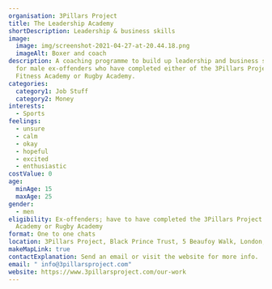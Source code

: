 ```yaml
---
organisation: 3Pillars Project
title: The Leadership Academy
shortDescription: Leadership & business skills
image:
  image: img/screenshot-2021-04-27-at-20.44.18.png
  imageAlt: Boxer and coach
description: A coaching programme to build up leadership and business skills,
  for male ex-offenders who have completed either of the 3Pillars Project's
  Fitness Academy or Rugby Academy.
categories:
  category1: Job Stuff
  category2: Money
interests:
  - Sports
feelings:
  - unsure
  - calm
  - okay
  - hopeful
  - excited
  - enthusiastic
costValue: 0
age:
  minAge: 15
  maxAge: 25
gender:
  - men
eligibility: Ex-offenders; have to have completed the 3Pillars Project's Fitness
  Academy or Rugby Academy
format: One to one chats
location: 3Pillars Project, Black Prince Trust, 5 Beaufoy Walk, London, SE11 6AA
makeMapLink: true
contactExplanation: Send an email or visit the website for more info.
email: " info@3pillarsproject.com"
website: https://www.3pillarsproject.com/our-work
---
```

